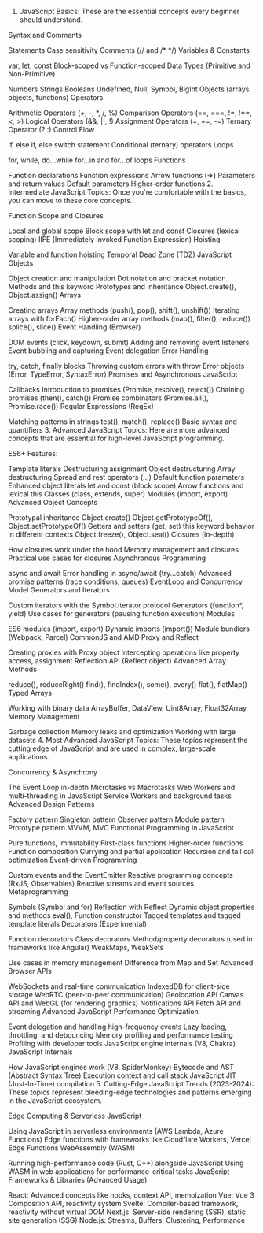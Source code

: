 1. JavaScript Basics:
These are the essential concepts every beginner should understand.

Syntax and Comments

Statements
Case sensitivity
Comments (// and /* */)
Variables & Constants

var, let, const
Block-scoped vs Function-scoped
Data Types (Primitive and Non-Primitive)

Numbers
Strings
Booleans
Undefined, Null, Symbol, BigInt
Objects (arrays, objects, functions)
Operators

Arithmetic Operators (+, -, *, /, %)
Comparison Operators (==, ===, !=, !==, <, >)
Logical Operators (&&, ||, !)
Assignment Operators (=, +=, -=)
Ternary Operator (? :)
Control Flow

if, else if, else
switch statement
Conditional (ternary) operators
Loops

for, while, do...while
for...in and for...of loops
Functions

Function declarations
Function expressions
Arrow functions (=>)
Parameters and return values
Default parameters
Higher-order functions
2. Intermediate JavaScript Topics:
Once you're comfortable with the basics, you can move to these core concepts.

Function Scope and Closures

Local and global scope
Block scope with let and const
Closures (lexical scoping)
IIFE (Immediately Invoked Function Expression)
Hoisting

Variable and function hoisting
Temporal Dead Zone (TDZ)
JavaScript Objects

Object creation and manipulation
Dot notation and bracket notation
Methods and this keyword
Prototypes and inheritance
Object.create(), Object.assign()
Arrays

Creating arrays
Array methods (push(), pop(), shift(), unshift())
Iterating arrays with forEach()
Higher-order array methods (map(), filter(), reduce())
splice(), slice()
Event Handling (Browser)

DOM events (click, keydown, submit)
Adding and removing event listeners
Event bubbling and capturing
Event delegation
Error Handling

try, catch, finally blocks
Throwing custom errors with throw
Error objects (Error, TypeError, SyntaxError)
Promises and Asynchronous JavaScript

Callbacks
Introduction to promises (Promise, resolve(), reject())
Chaining promises (then(), catch())
Promise combinators (Promise.all(), Promise.race())
Regular Expressions (RegEx)

Matching patterns in strings
test(), match(), replace()
Basic syntax and quantifiers
3. Advanced JavaScript Topics:
Here are more advanced concepts that are essential for high-level JavaScript programming.

ES6+ Features:

Template literals
Destructuring assignment
Object destructuring
Array destructuring
Spread and rest operators (...)
Default function parameters
Enhanced object literals
let and const (block scope)
Arrow functions and lexical this
Classes (class, extends, super)
Modules (import, export)
Advanced Object Concepts

Prototypal inheritance
Object.create()
Object.getPrototypeOf(), Object.setPrototypeOf()
Getters and setters (get, set)
this keyword behavior in different contexts
Object.freeze(), Object.seal()
Closures (in-depth)

How closures work under the hood
Memory management and closures
Practical use cases for closures
Asynchronous Programming

async and await
Error handling in async/await (try...catch)
Advanced promise patterns (race conditions, queues)
EventLoop and Concurrency Model
Generators and Iterators

Custom iterators with the Symbol.iterator protocol
Generators (function*, yield)
Use cases for generators (pausing function execution)
Modules

ES6 modules (import, export)
Dynamic imports (import())
Module bundlers (Webpack, Parcel)
CommonJS and AMD
Proxy and Reflect

Creating proxies with Proxy object
Intercepting operations like property access, assignment
Reflection API (Reflect object)
Advanced Array Methods

reduce(), reduceRight()
find(), findIndex(), some(), every()
flat(), flatMap()
Typed Arrays

Working with binary data
ArrayBuffer, DataView, Uint8Array, Float32Array
Memory Management

Garbage collection
Memory leaks and optimization
Working with large datasets
4. Most Advanced JavaScript Topics:
These topics represent the cutting edge of JavaScript and are used in complex, large-scale applications.

Concurrency & Asynchrony

The Event Loop in-depth
Microtasks vs Macrotasks
Web Workers and multi-threading in JavaScript
Service Workers and background tasks
Advanced Design Patterns

Factory pattern
Singleton pattern
Observer pattern
Module pattern
Prototype pattern
MVVM, MVC
Functional Programming in JavaScript

Pure functions, immutability
First-class functions
Higher-order functions
Function composition
Currying and partial application
Recursion and tail call optimization
Event-driven Programming

Custom events and the EventEmitter
Reactive programming concepts (RxJS, Observables)
Reactive streams and event sources
Metaprogramming

Symbols (Symbol and for)
Reflection with Reflect
Dynamic object properties and methods
eval(), Function constructor
Tagged templates and tagged template literals
Decorators (Experimental)

Function decorators
Class decorators
Method/property decorators (used in frameworks like Angular)
WeakMaps, WeakSets

Use cases in memory management
Difference from Map and Set
Advanced Browser APIs

WebSockets and real-time communication
IndexedDB for client-side storage
WebRTC (peer-to-peer communication)
Geolocation API
Canvas API and WebGL (for rendering graphics)
Notifications API
Fetch API and streaming
Advanced JavaScript Performance Optimization

Event delegation and handling high-frequency events
Lazy loading, throttling, and debouncing
Memory profiling and performance testing
Profiling with developer tools
JavaScript engine internals (V8, Chakra)
JavaScript Internals

How JavaScript engines work (V8, SpiderMonkey)
Bytecode and AST (Abstract Syntax Tree)
Execution context and call stack
JavaScript JIT (Just-In-Time) compilation
5. Cutting-Edge JavaScript Trends (2023-2024):
These topics represent bleeding-edge technologies and patterns emerging in the JavaScript ecosystem.

Edge Computing & Serverless JavaScript

Using JavaScript in serverless environments (AWS Lambda, Azure Functions)
Edge functions with frameworks like Cloudflare Workers, Vercel Edge Functions
WebAssembly (WASM)

Running high-performance code (Rust, C++) alongside JavaScript
Using WASM in web applications for performance-critical tasks
JavaScript Frameworks & Libraries (Advanced Usage)

React: Advanced concepts like hooks, context API, memoization
Vue: Vue 3 Composition API, reactivity system
Svelte: Compiler-based framework, reactivity without virtual DOM
Next.js: Server-side rendering (SSR), static site generation (SSG)
Node.js: Streams, Buffers, Clustering, Performance